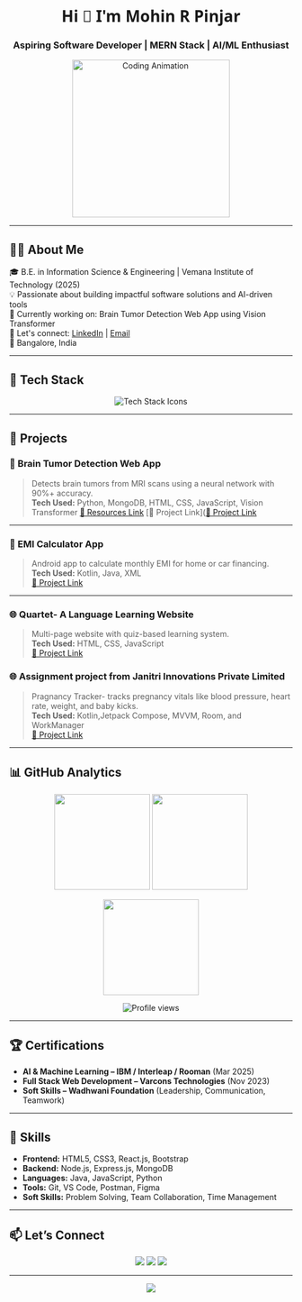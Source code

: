 <!-- Profile Header -->
<h1 align="center" style="font-family: 'Segoe UI', Tahoma, Geneva, Verdana, sans-serif;">Hi 👋 I'm Mohin R Pinjar</h1>
<h3 align="center">Aspiring Software Developer | MERN Stack | AI/ML Enthusiast</h3>

<p align="center">
  <img src="https://media.giphy.com/media/qgQUggAC3Pfv687qPC/giphy.gif" width="280" alt="Coding Animation">
</p>

---

## 👨‍💻 About Me

🎓 B.E. in Information Science & Engineering | Vemana Institute of Technology (2025)  
💡 Passionate about building impactful software solutions and AI-driven tools  
🚀 Currently working on: Brain Tumor Detection Web App using Vision Transformer  
💬 Let's connect: [LinkedIn](https://www.linkedin.com/in/mohinrpinjar) | [Email](mailto:mohinpinjar@gmail.com)  
📍 Bangalore, India  

---

## 🚀 Tech Stack

<p align="center">
  <img src="https://skillicons.dev/icons?i=html,css,js,react,nodejs,express,mongodb,mysql,java,python,kotlin&theme=light" alt="Tech Stack Icons" />
</p>

---

## 💼 Projects

### 🧠 Brain Tumor Detection Web App  
> Detects brain tumors from MRI scans using a neural network with 90%+ accuracy.  
**Tech Used:** Python, MongoDB, HTML, CSS, JavaScript, Vision Transformer
> [🔗 Resources Link](https://github.com/mohinraju/Neural-Network-Powered-Brain-Detection-using-Machine-Learning)
[🔗 Project Link]([🔗 Project Link](https://github.com/mohinraju/Neural-Network-Powered-Brain-Detection-using-Machine-Learning)


---

### 📱 EMI Calculator App  
> Android app to calculate monthly EMI for home or car financing.  
**Tech Used:** Kotlin, Java, XML  
[🔗 Project Link](https://github.com/mohinraju/EMI-Calculator)

---

### 🌐 Quartet- A Language Learning Website  
> Multi-page website with quiz-based learning system.  
**Tech Used:** HTML, CSS, JavaScript  
[🔗 Project Link](https://github.com/mohinraju/Quartet)
> 
### 🌐 Assignment project from Janitri Innovations Private Limited  
> Pragnancy Tracker- tracks pregnancy vitals like blood pressure, heart rate, weight, and baby kicks.  
**Tech Used:** Kotlin,Jetpack Compose, MVVM, Room, and WorkManager  
[🔗 Project Link](https://github.com/mohinraju/Janitri-Innovations-Private-Limited)
---

## 📊 GitHub Analytics

<p align="center">
  <!-- Overall Stats -->
  <img src="https://github-readme-stats.vercel.app/api?username=mohinraju&show_icons=true&theme=radical&rank_icon=github&hide_border=true" height="170" />
  
  <!-- Most Used Languages -->
  <img src="https://github-readme-stats.vercel.app/api/top-langs/?username=mohinraju&layout=compact&theme=radical&hide_border=true" height="170" />
</p>

<p align="center">
  <!-- Streak Stats -->
  <img src="https://github-readme-streak-stats.herokuapp.com/?user=mohinraju&theme=radical&hide_border=true" height="170" />
</p>

<p align="center">
  <!-- Profile Views -->
  <img src="https://komarev.com/ghpvc/?username=mohinraju&label=Profile%20Views&color=blueviolet&style=for-the-badge" alt="Profile views" />
</p>


---

## 🏆 Certifications

- **AI & Machine Learning – IBM / Interleap / Rooman** (Mar 2025)  
- **Full Stack Web Development – Varcons Technologies** (Nov 2023)  
- **Soft Skills – Wadhwani Foundation** (Leadership, Communication, Teamwork)

---

## 🧠 Skills

- **Frontend:** HTML5, CSS3, React.js, Bootstrap  
- **Backend:** Node.js, Express.js, MongoDB  
- **Languages:** Java, JavaScript, Python  
- **Tools:** Git, VS Code, Postman, Figma  
- **Soft Skills:** Problem Solving, Team Collaboration, Time Management

---

## 📫 Let’s Connect

<p align="center">
  <a href="mailto:mohinpinjar@gmail.com"><img src="https://img.shields.io/badge/Email-D14836?style=for-the-badge&logo=gmail&logoColor=white"></a>
  <a href="https://www.linkedin.com/in/mohinrpinjar"><img src="https://img.shields.io/badge/LinkedIn-0A66C2?style=for-the-badge&logo=linkedin&logoColor=white"></a>
  <a href="tel:+917975158435"><img src="https://img.shields.io/badge/Phone-27AE60?style=for-the-badge&logo=whatsapp&logoColor=white"></a>
</p>

---

<p align="center">
  <img src="https://readme-typing-svg.herokuapp.com?font=Fira+Code&weight=600&size=20&pause=1000&color=1A9FFF&center=true&vCenter=true&lines=Building+Smart+Web+Apps+%F0%9F%9A%80;AI+%2B+Frontend+%3D+Powerful+Tools;Let's+Connect+and+Build+Together!">
</p>
